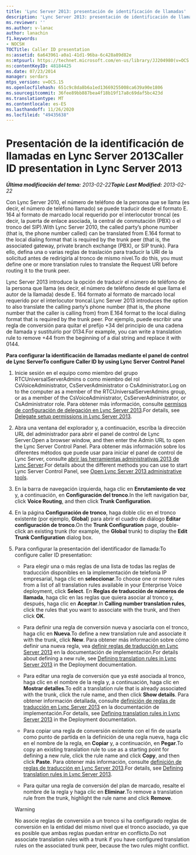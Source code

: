 ```yaml
---
title: 'Lync Server 2013: presentación de identificación de llamadas'
description: 'Lync Server 2013: presentación de identificación de llamadas.'
ms.reviewer: ''
ms.author: v-lanac
author: lanachin
f1.keywords:
- NOCSH
TOCTitle: Caller ID presentation
ms:assetid: 6a643961-a0a1-41d1-96ba-6c428a89d82e
ms:mtpsurl: https://technet.microsoft.com/en-us/library/JJ204980(v=OCS.15)
ms:contentKeyID: 48184425
ms.date: 07/23/2014
manager: serdars
mtps_version: v=OCS.15
ms.openlocfilehash: 651c9c8da8b6a1ed13669255008ca639a90e1806
ms.sourcegitcommit: 36fee89bb887bea4f18b19f17a8c69daf5bc423d
ms.translationtype: MT
ms.contentlocale: es-ES
ms.lasthandoff: 11/26/2020
ms.locfileid: "49435638"
---
```

# <a name="caller-id-presentation-in-lync-server-2013"></a><span data-ttu-id="61750-103">Presentación de la identificación de llamadas en Lync Server 2013</span><span class="sxs-lookup"><span data-stu-id="61750-103">Caller ID presentation in Lync Server 2013</span></span>

<div data-xmlns="http://www.w3.org/1999/xhtml">

<div class="topic" data-xmlns="http://www.w3.org/1999/xhtml" data-msxsl="urn:schemas-microsoft-com:xslt" data-cs="https://msdn.microsoft.com/">

<div data-asp="https://msdn2.microsoft.com/asp">



</div>

<div id="mainSection">

<div id="mainBody"><span data-ttu-id="61750-104">

<span> </span></span><span class="sxs-lookup"><span data-stu-id="61750-104">

<span> </span></span></span>

<span data-ttu-id="61750-105">_**Última modificación del tema:** 2013-02-22_</span><span class="sxs-lookup"><span data-stu-id="61750-105">_**Topic Last Modified:** 2013-02-22_</span></span>

<span data-ttu-id="61750-106">Con Lync Server 2010, el número de teléfono de la persona que se llama (es decir, el número de teléfono llamado) se puede traducir desde el formato E. 164 al formato de marcado local requerido por el interlocutor troncal (es decir, la puerta de enlace asociada, la central de conmutación (PBX) o el tronco del SIP).</span><span class="sxs-lookup"><span data-stu-id="61750-106">With Lync Server 2010, the called party’s phone number (that is, the phone number called) can be translated from E.164 format to the local dialing format that is required by the trunk peer (that is, the associated gateway, private branch exchange (PBX), or SIP trunk).</span></span> <span data-ttu-id="61750-107">Para ello, defina una o varias reglas de traslación para traducir la URI de la solicitud antes de redirigirla al tronco de mismo nivel.</span><span class="sxs-lookup"><span data-stu-id="61750-107">To do this, you must define one or more translation rules to translate the Request URI before routing it to the trunk peer.</span></span>

<span data-ttu-id="61750-108">Lync Server 2013 introduce la opción de traducir el número de teléfono de la persona que llama (es decir, el número de teléfono desde el que llama el autor de la llamada) desde E. 164 formato al formato de marcado local requerido por el interlocutor troncal.</span><span class="sxs-lookup"><span data-stu-id="61750-108">Lync Server 2013 introduces the option to also translate the calling party’s phone number (that is, the phone number that the caller is calling from) from E.164 format to the local dialing format that is required by the trunk peer.</span></span> <span data-ttu-id="61750-109">Por ejemplo, puede escribir una regla de conversión para quitar el prefijo +34 del principio de una cadena de llamada y sustituirlo por 0134.</span><span class="sxs-lookup"><span data-stu-id="61750-109">For example, you can write a translation rule to remove +44 from the beginning of a dial string and replace it with 0144.</span></span>

<div id="sectionSection0" class="section">

<span data-ttu-id="61750-110">**Para configurar la identificación de llamadas mediante el panel de control de Lync Server**</span><span class="sxs-lookup"><span data-stu-id="61750-110">**To configure Caller ID by using Lync Server Control Panel**</span></span>

1.  <span data-ttu-id="61750-111">Inicie sesión en el equipo como miembro del grupo RTCUniversalServerAdmins o como miembro del rol CsVoiceAdministrator, CsServerAdministrator o CsAdministrator.</span><span class="sxs-lookup"><span data-stu-id="61750-111">Log on to the computer as a member of the RTCUniversalServerAdmins group, or as a member of the CsVoiceAdministrator, CsServerAdministrator, or CsAdministrator role.</span></span> <span data-ttu-id="61750-112">Para obtener más información, consulte [permisos de configuración de delegación en Lync Server 2013](lync-server-2013-delegate-setup-permissions.md).</span><span class="sxs-lookup"><span data-stu-id="61750-112">For details, see [Delegate setup permissions in Lync Server 2013](lync-server-2013-delegate-setup-permissions.md).</span></span>

2.  <span data-ttu-id="61750-113">Abra una ventana del explorador y, a continuación, escriba la dirección URL del administrador para abrir el panel de control de Lync Server.</span><span class="sxs-lookup"><span data-stu-id="61750-113">Open a browser window, and then enter the Admin URL to open the Lync Server Control Panel.</span></span> <span data-ttu-id="61750-114">Para obtener más información sobre los diferentes métodos que puede usar para iniciar el panel de control de Lync Server, consulte [abrir las herramientas administrativas 2013 de Lync Server](lync-server-2013-open-lync-server-administrative-tools.md).</span><span class="sxs-lookup"><span data-stu-id="61750-114">For details about the different methods you can use to start Lync Server Control Panel, see [Open Lync Server 2013 administrative tools](lync-server-2013-open-lync-server-administrative-tools.md).</span></span>

3.  <span data-ttu-id="61750-115">En la barra de navegación izquierda, haga clic en **Enrutamiento de voz** y, a continuación, en **Configuración del tronco**.</span><span class="sxs-lookup"><span data-stu-id="61750-115">In the left navigation bar, click **Voice Routing**, and then click **Trunk Configuration**.</span></span>

4.  <span data-ttu-id="61750-116">En la página **Configuración de tronco**, haga doble clic en el tronco existente (por ejemplo, **Global**) para abrir el cuadro de diálogo **Editar configuración de tronco**.</span><span class="sxs-lookup"><span data-stu-id="61750-116">On the **Trunk Configuration** page, double-click an existing trunk (for example, the **Global** trunk) to display the **Edit Trunk Configuration** dialog box.</span></span>

5.  <span data-ttu-id="61750-117">Para configurar la presentación del identificador de llamada:</span><span class="sxs-lookup"><span data-stu-id="61750-117">To configure caller ID presentation:</span></span>
    
      - <span data-ttu-id="61750-118">Para elegir una o más reglas de una lista de todas las reglas de traducción disponibles en la implementación de telefonía IP empresarial, haga clic en **seleccionar**.</span><span class="sxs-lookup"><span data-stu-id="61750-118">To choose one or more rules from a list of all translation rules available in your Enterprise Voice deployment, click **Select**.</span></span> <span data-ttu-id="61750-119">En **Reglas de traducción de números de llamada**, haga clic en las reglas que quiera asociar al tronco y, después, haga clic en **Aceptar**.</span><span class="sxs-lookup"><span data-stu-id="61750-119">In **Calling number translation rules**, click the rules that you want to associate with the trunk, and then click **OK**.</span></span>
    
      - <span data-ttu-id="61750-120">Para definir una regla de conversión nueva y asociarla con el tronco, haga clic en **Nueva**.</span><span class="sxs-lookup"><span data-stu-id="61750-120">To define a new translation rule and associate it with the trunk, click **New**.</span></span> <span data-ttu-id="61750-121">Para obtener más información sobre cómo definir una nueva regla, vea [definir reglas de traducción en Lync Server 2013](lync-server-2013-defining-translation-rules.md) en la documentación de implementación.</span><span class="sxs-lookup"><span data-stu-id="61750-121">For details about defining a new rule, see [Defining translation rules in Lync Server 2013](lync-server-2013-defining-translation-rules.md) in the Deployment documentation.</span></span>
    
      - <span data-ttu-id="61750-122">Para editar una regla de conversión que ya esté asociada al tronco, haga clic en el nombre de la regla y, a continuación, haga clic en  **Mostrar detalles**.</span><span class="sxs-lookup"><span data-stu-id="61750-122">To edit a translation rule that is already associated with the trunk, click the rule name, and then click **Show details**.</span></span> <span data-ttu-id="61750-123">Para obtener información detallada, consulte [definición de reglas de traducción en Lync Server 2013](lync-server-2013-defining-translation-rules.md) en la documentación de implementación.</span><span class="sxs-lookup"><span data-stu-id="61750-123">For details, see [Defining translation rules in Lync Server 2013](lync-server-2013-defining-translation-rules.md) in the Deployment documentation.</span></span>
    
      - <span data-ttu-id="61750-124">Para copiar una regla de conversión existente con el fin de usarla como punto de partida en la definición de una regla nueva, haga clic en el nombre de la regla, en **Copiar** y, a continuación, en  **Pegar**.</span><span class="sxs-lookup"><span data-stu-id="61750-124">To copy an existing translation rule to use as a starting point for defining a new rule, click the rule name and click **Copy**, and then click **Paste**.</span></span> <span data-ttu-id="61750-125">Para obtener más información, consulte [definición de reglas de traducción en Lync Server 2013](lync-server-2013-defining-translation-rules.md).</span><span class="sxs-lookup"><span data-stu-id="61750-125">For details, see [Defining translation rules in Lync Server 2013](lync-server-2013-defining-translation-rules.md).</span></span>
    
      - <span data-ttu-id="61750-126">Para quitar una regla de conversión del plan de marcado, resalte el nombre de la regla y haga clic en **Eliminar**.</span><span class="sxs-lookup"><span data-stu-id="61750-126">To remove a translation rule from the trunk, highlight the rule name and click **Remove**.</span></span>
    
    <div>
    

    > [!WARNING]  
    > <span data-ttu-id="61750-127">No asocie reglas de conversión a un tronco si ha configurado reglas de conversión en la entidad del mismo nivel que el tronco asociado, ya que es posible que ambas reglas puedan entrar en conflicto.</span><span class="sxs-lookup"><span data-stu-id="61750-127">Do not associate translation rules with a trunk if you have configured translation rules on the associated trunk peer, because the two rules might conflict.</span></span>

    
    <span data-ttu-id="61750-128"></div>

</div>

</div>

<span> </span>

</div>

</div>

</span><span class="sxs-lookup"><span data-stu-id="61750-128"></div>

</div>

</div>

<span> </span>

</div>

</div>

</span></span></div>

